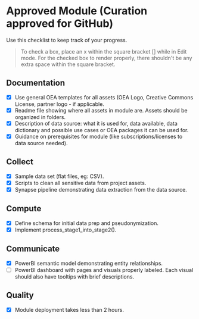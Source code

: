 # Approved Module (Curation approved for GitHub)
Use this checklist to keep track of your progress.

> To check a box, place an x within the square bracket [] while in Edit mode. For the checked box to render properly, there shouldn't be any extra space within the square bracket.

## Documentation
- [x] Use general OEA templates for all assets (OEA Logo, Creative Commons License, partner logo - if applicable.
- [x] Readme file showing where all assets in module are. Assets should be organized in folders.
- [x] Description of data source: what it is used for, data available, data dictionary and possible use cases or OEA packages it can be used for.
- [x] Guidance on prerequisites for module (like subscriptions/licenses to data source needed).

## Collect
- [x] Sample data set (flat files, eg: CSV).
- [x] Scripts to clean all sensitive data from project assets.
- [x] Synapse pipeline demonstrating data extraction from the data source.

## Compute
- [x] Define schema for initial data prep and pseudonymization.
- [x] Implement process_stage1_into_stage2().

## Communicate
- [x] PowerBI semantic model demonstrating entity relationships.
- [ ] PowerBI dashboard with pages and visuals properly labeled. Each visual should also have tooltips with brief descriptions.

## Quality
- [x] Module deployment takes less than 2 hours.

